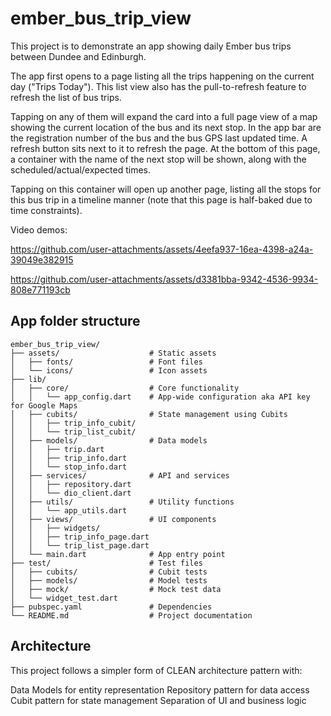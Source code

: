 # ember_bus_trip_view

This project is to demonstrate an app showing daily Ember bus trips between Dundee and Edinburgh.

The app first opens to a page listing all the trips happening on the current day ("Trips Today"). This list view also has the pull-to-refresh feature to refresh the list of bus trips.

Tapping on any of them will expand the card into a full page view of a map showing the current location of the bus and its next stop. In the app bar are the registration number of the bus and the bus GPS last updated time. A refresh button sits next to it to refresh the page. At the bottom of this page, a container with the name of the next stop will be shown, along with the scheduled/actual/expected times.

Tapping on this container will open up another page, listing all the stops for this bus trip in a timeline manner (note that this page is half-baked due to time constraints).

Video demos:

https://github.com/user-attachments/assets/4eefa937-16ea-4398-a24a-39049e382915

https://github.com/user-attachments/assets/d3381bba-9342-4536-9934-808e771193cb

## App folder structure

```
ember_bus_trip_view/
├── assets/                    # Static assets
│   ├── fonts/                 # Font files
│   └── icons/                 # Icon assets
├── lib/
│   ├── core/                  # Core functionality
│   │   └── app_config.dart    # App-wide configuration aka API key for Google Maps
│   ├── cubits/                # State management using Cubits
│   │   ├── trip_info_cubit/
│   │   └── trip_list_cubit/
│   ├── models/                # Data models
│   │   ├── trip.dart
│   │   ├── trip_info.dart
│   │   └── stop_info.dart
│   ├── services/              # API and services
│   │   ├── repository.dart
│   │   └── dio_client.dart
│   ├── utils/                 # Utility functions
│   │   └── app_utils.dart
│   ├── views/                 # UI components
│   │   ├── widgets/
│   │   ├── trip_info_page.dart
│   │   └── trip_list_page.dart
│   └── main.dart              # App entry point
├── test/                      # Test files
│   ├── cubits/                # Cubit tests
│   ├── models/                # Model tests
│   ├── mock/                  # Mock test data
│   └── widget_test.dart
├── pubspec.yaml               # Dependencies
└── README.md                  # Project documentation
```

## Architecture

This project follows a simpler form of CLEAN architecture pattern with:

Data Models for entity representation
Repository pattern for data access
Cubit pattern for state management
Separation of UI and business logic
